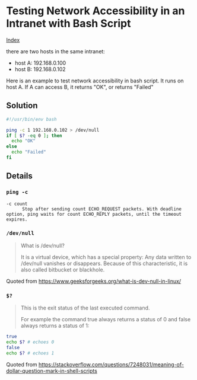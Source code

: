 # Testing Network Accessibility in an Intranet with Bash Script

[Index](index.md)

there are two hosts in the same intranet:

- host A: 192.168.0.100
- host B: 192.168.0.102

Here is an example to test network accessibility in bash script.
It runs on host A.
If A can access B, it returns "OK", or returns "Failed"

## Solution

```bash
#!/usr/bin/env bash

ping -c 1 192.168.0.102 > /dev/null
if [ $? -eq 0 ]; then
  echo "OK"
else
  echo "Failed"
fi
```

## Details

### `ping -c`

```plaintext
-c count
      Stop after sending count ECHO_REQUEST packets. With deadline option, ping waits for count ECHO_REPLY packets, until the timeout expires.
```

### `/dev/null`

> What is /dev/null?
>
> It is a virtual device, which has a special property: Any data written to /dev/null vanishes or disappears. Because of this characteristic, it is also called bitbucket or blackhole.

Quoted from <https://www.geeksforgeeks.org/what-is-dev-null-in-linux/>

### `$?`

> This is the exit status of the last executed command.
>
> For example the command true always returns a status of 0 and false always returns a status of 1:

```bash
true
echo $? # echoes 0
false
echo $? # echoes 1
```

Quoted from <https://stackoverflow.com/questions/7248031/meaning-of-dollar-question-mark-in-shell-scripts>
